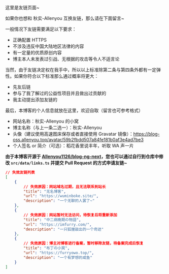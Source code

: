 这里是友链页面~

如果你也想和 秋实-Allenyou 互换友链，那么请在下面留言~

一般情况下友链需要满足以下要求：

- 正确配置 HTTPS
- 不涉及违反中国大陆地区法律的内容
- 有一定量的优质原创内容
- 博主本人未发表过引战、无根据的攻击等令人不适言论

当然，由于友链决定权在我手中，所以以上标准除第二条与第四条外都有一定弹性。如果你符合以下标准那么通过概率将更大：

- 先友后链
- 参与了我了解过的公益性项目并且做出过贡献的
- 我主动提出添加友链的

最后，本博客的个人信息就放在这里，欢迎自取（留言也可参考格式）

- 网站名称：秋实-Allenyou 的小窝
- 博主名称（与上一条二选一）：秋实-Allenyou
- 头像（建议使用高速图床保存或者直接使用 Gravatar 镜像）：https://blog-oss.allenyou.top/avatar/59b2fbdd507a84fe181b0af3e4ad7be3
- 个人签名 or 简介（可选）：稻花香里说丰年，听取 WA 声一片

**由于本博客开源于 [Allenyou1126/blog-ng-next](https://github.com/Allenyou1126/blog-ng-next)，您也可以通过自行到仓库中修改 `src/data/links.ts` 并提交 Pull Request 的方式申请友链~**

```json
// 失效友链列表
[
	{
		// 失效原因：网站域名过期，且无法联系到站长
		"title": "无名博客",
		"url": "https://wuminboke.site/",
		"description": "一个无聊的人罢了~"
	},
	{
		// 失效原因：网站暂时无法访问，待恢复后将重新添加
		"title": "中二病晚期の物語",
		"url": "https://imfurry.com/",
		"description": "一只狐狸敲出的一个奇迹"
	},
	{
		// 失效原因：博主对博客进行备案，暂时移除友链，待备案完成后恢复
		"title": "布丁の小窝",
		"url": "https://furryowo.top/",
		"description": "一个有梦想的咸鱼"
	}
]
```

